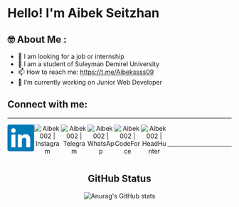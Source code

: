 

# Hello! I'm Aibek Seitzhan

## 🤓 About Me :

<!--
**Aibek002/Aibek002** is a ✨ _special_ ✨ repository because its `README.md` (this file) appears on your GitHub profile.

Here are some ideas to get you started:

- 
- 👯 I’m looking to collaborate on ...
- 🤔 I’m looking for help with ...
- 💬 Ask me about ...
- 🤔  I am looking for a job or internship
- 😄 Pronouns: ...
- ⚡ Fun fact: ...
-->
- 🤔 I am looking for a job or internship
- 🌱 I am a student of Suleyman Demirel University 
- 📫 How to reach me: https://t.me/Aibekssss09 
- 🔭 I’m currently working on Junior Web Developer


## Connect with me: 
<div align="center">
<hr>
  <img align = "left" alt =" Aibek002 | LinkedIn" width ="60px" src = "https://github.com/Khankee/Khankee/blob/main/img/LinkedIn.png"/>
 <img align = "left" alt =" Aibek002 | Instagram" width ="60px" src = "[https://github.com/Khankee/Khankee/blob/main/img/LinkedIn.png](https://static-00.iconduck.com/assets.00/instagram-icon-512x512-ggh8x3cn.png)"/>
    <img align = "left" alt =" Aibek002 | Telegram" width ="60px" src = "[https://github.com/Khankee/Khankee/blob/main/img/LinkedIn.png](https://upload.wikimedia.org/wikipedia/commons/thumb/8/82/Telegram_logo.svg/2048px-Telegram_logo.svg.png)"/>
    <img align = "left" alt =" Aibek002 | WhatsApp" width ="60px" src = "[https://github.com/Khankee/Khankee/blob/main/img/LinkedIn.png](https://cdn3.iconfinder.com/data/icons/social-media-logos-flat-colorful/2048/5302_-_Whatsapp-512.png)"/>
  <img align = "left" alt =" Aibek002 | CodeForce" width ="60px" src = "https://encrypted-tbn0.gstatic.com/images?q=tbn:ANd9GcQpXeOgObyId3ZNxuoR0x-AYWOKqwEsPKg2mqMOidUQxA&s" />
  <img align = "left" alt =" Aibek002 | HeadHunter" width ="60px" src = "https://upload.wikimedia.org/wikipedia/commons/7/79/HeadHunter_logo.png"/><br><br><hr><br>

  <div>

<!--   <hr> -->
<!--     <img src="https://github-readme-stats.vercel.app/api?username=Aibek002&show_icons=true&title_color=ffffff&icon_color=34abeb&text_color=daf7dc&bg_color=151515" /> -->

</div>


## GitHub Status

![Anurag's GitHub stats](https://github-readme-stats.vercel.app/api?username=Aibek002&show_icons=true&theme=radical)
